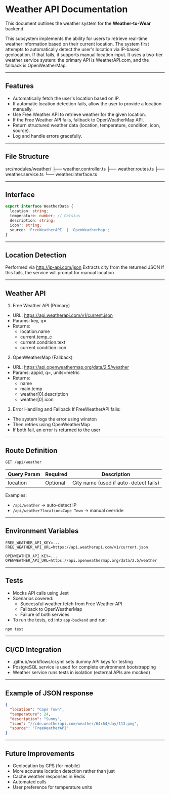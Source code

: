 # Weather API Documentation 

This document outlines the weather system for the **Weather-to-Wear** backend.

This subsystem implements the ability for users to retrieve real-time weather information based on their current location. The system first attempts to automatically detect the user's location via IP-based geolocation. If that fails, it supports manual location input. It uses a two-tier weather service system: the primary API is WeatherAPI.com, and the fallback is OpenWeatherMap.

---

## Features 

- Automatically fetch the user's location based on IP.
- If automatic location detection fails, allow the user to provide a location manually.
- Use Free Weather API to retrieve weather for the given location.
- If the Free Weather API fails, fallback to OpenWeatherMap API.
- Return structured weather data (location, temperature, condition, icon, source).
- Log and handle errors gracefully.

---

## File Structure

src/modules/weather/
  ├── weather.controller.ts
  ├── weather.routes.ts
  ├── weather.service.ts
  └── weather.interface.ts

---

## Interface 

```ts
export interface WeatherData {
  location: string;
  temperature: number; // Celsius
  description: string;
  icon?: string;
  source: 'FreeWeatherAPI' | 'OpenWeatherMap';
}
```

---

## Location Detection

Performed via http://ip-api.com/json
Extracts city from the returned JSON
If this fails, the service will prompt for manual location

---

## Weather API 

1. Free Weather API (Primary)
- URL: https://api.weatherapi.com/v1/current.json
- Params: key, q=<location>
- Returns:
    - location.name
    - current.temp_c
    - current.condition.text
    - current.condition.icon
2. OpenWeatherMap (Fallback)
- URL: https://api.openweathermap.org/data/2.5/weather
- Params: appid, q=<location>, units=metric
- Returns:
    - name
    - main.temp
    - weather[0].description
    - weather[0].icon
3. Error Handling and Fallback
If FreeWeatherAPI fails:
- The system logs the error using winston
- Then retries using OpenWeatherMap
- If both fail, an error is returned to the user

---

## Route Definition 

`GET /api/weather`

| Query Param | Required | Description                           |
| ----------- | -------- | ------------------------------------- |
| location    | Optional | City name (used if auto-detect fails) |

Examples:
- `/api/weather` → auto-detect IP
- `/api/weather?location=Cape Town` → manual override

---

## Environment Variables 

```env
FREE_WEATHER_API_KEY=...
FREE_WEATHER_API_URL=https://api.weatherapi.com/v1/current.json

OPENWEATHER_API_KEY=...
OPENWEATHER_API_URL=https://api.openweathermap.org/data/2.5/weather
```

---

## Tests 

- Mocks API calls using Jest
- Scenarios covered:
    - Successful weather fetch from Free Weather API
    - Fallback to OpenWeatherMap
    - Failure of both services
- To run the tests, cd into `app-backend` and run:
```bash
npm test
```

---

## CI/CD Integration 

- .github/workflows/ci.yml sets dummy API keys for testing
- PostgreSQL service is used for complete environment bootstrapping
- Weather service runs tests in isolation (external APIs are mocked)

---

## Example of JSON response

```json
{
  "location": "Cape Town",
  "temperature": 24,
  "description": "Sunny",
  "icon": "//cdn.weatherapi.com/weather/64x64/day/113.png",
  "source": "FreeWeatherAPI"
}
```

---

## Future Improvements

- Geolocation by GPS (for mobile)
- More accurate location detection rather than just 
- Cache weather responses in Redis
- Automated calls 
- User preference for temperature units